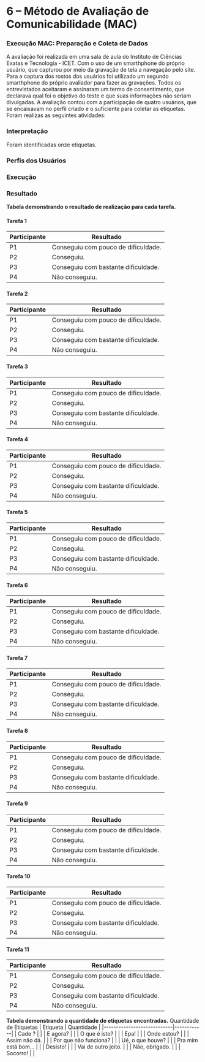 # 6 – Método de Avaliação de Comunicabilidade (MAC)

### Execução MAC: Preparação e Coleta de Dados

A avaliação foi realizada em uma sala de aula do Instituto de Ciências Exatas e Tecnologia - ICET. Com o uso de um smarthphone do próprio usuário, que capturou por meio da gravação de tela a navegação pelo site. Para a captura dos rostos dos usuários foi utilizado um segundo smarthphone do próprio avaliador para fazer as gravações. 
Todos os entrevistados aceitaram e assinaram um termo de consentimento, que 
declarava qual foi o objetivo do teste e que suas informações não seriam divulgadas.
A avaliação contou com a participação de quatro usuários, que se encaixavam no perfil criado e o suficiente para coletar as etiquetas. Foram realizas as seguintes atividades:

### Interpretação
Foram identificadas onze etiquetas.

### Perfis dos Usuários


### Execução


### Resultado

**Tabela demonstrando o resultado de realização para cada tarefa.**
#### Tarefa 1
| Participante | Resultado                               |
|--------------|-----------------------------------------|
| P1           | Conseguiu com pouco de dificuldade.    |
| P2           | Conseguiu.                             |
| P3           | Conseguiu com bastante dificuldade.     |
| P4           | Não conseguiu.                         |

#### Tarefa 2
| Participante | Resultado                               |
|--------------|-----------------------------------------|
| P1           | Conseguiu com pouco de dificuldade.    |
| P2           | Conseguiu.                             |
| P3           | Conseguiu com bastante dificuldade.     |
| P4           | Não conseguiu.                         |

####  Tarefa 3
| Participante | Resultado                               |
|--------------|-----------------------------------------|
| P1           | Conseguiu com pouco de dificuldade.    |
| P2           | Conseguiu.                             |
| P3           | Conseguiu com bastante dificuldade.     |
| P4           | Não conseguiu.                         |

####  Tarefa 4
| Participante | Resultado                               |
|--------------|-----------------------------------------|
| P1           | Conseguiu com pouco de dificuldade.    |
| P2           | Conseguiu.                             |
| P3           | Conseguiu com bastante dificuldade.     |
| P4           | Não conseguiu.                         |

####  Tarefa 5
| Participante | Resultado                               |
|--------------|-----------------------------------------|
| P1           | Conseguiu com pouco de dificuldade.    |
| P2           | Conseguiu.                             |
| P3           | Conseguiu com bastante dificuldade.     |
| P4           | Não conseguiu.                         |

####  Tarefa 6
| Participante | Resultado                               |
|--------------|-----------------------------------------|
| P1           | Conseguiu com pouco de dificuldade.    |
| P2           | Conseguiu.                             |
| P3           | Conseguiu com bastante dificuldade.     |
| P4           | Não conseguiu.                         |

####  Tarefa 7
| Participante | Resultado                               |
|--------------|-----------------------------------------|
| P1           | Conseguiu com pouco de dificuldade.    |
| P2           | Conseguiu.                             |
| P3           | Conseguiu com bastante dificuldade.     |
| P4           | Não conseguiu.                         |

####  Tarefa 8
| Participante | Resultado                               |
|--------------|-----------------------------------------|
| P1           | Conseguiu com pouco de dificuldade.    |
| P2           | Conseguiu.                             |
| P3           | Conseguiu com bastante dificuldade.     |
| P4           | Não conseguiu.                         |

####  Tarefa 9
| Participante | Resultado                               |
|--------------|-----------------------------------------|
| P1           | Conseguiu com pouco de dificuldade.    |
| P2           | Conseguiu.                             |
| P3           | Conseguiu com bastante dificuldade.     |
| P4           | Não conseguiu.                         |

####  Tarefa 10
| Participante | Resultado                               |
|--------------|-----------------------------------------|
| P1           | Conseguiu com pouco de dificuldade.    |
| P2           | Conseguiu.                             |
| P3           | Conseguiu com bastante dificuldade.     |
| P4           | Não conseguiu.                         |

####  Tarefa 11
| Participante | Resultado                               |
|--------------|-----------------------------------------|
| P1           | Conseguiu com pouco de dificuldade.    |
| P2           | Conseguiu.                             |
| P3           | Conseguiu com bastante dificuldade.     |
| P4           | Não conseguiu.                         |


**Tabela demonstrando a quantidade de etiquetas encontradas.**
Quantidade de Etiquetas
| Etiqueta                   | Quantidade |
|----------------------------|------------|
| Cade ?                     |            |
| E agora?                   |            |
| O que é isto?             |            |
| Epa!                       |            |
| Onde estou?                |            |
| Assim não dá.             |            |
| Por que não funciona?      |            |
| Ué, o que houve?          |            |
| Pra mim está bom...        |            |
| Desisto!                   |            |
| Vai de outro jeito.        |            |
| Não, obrigado.             |            |
| Socorro!                   |            |
